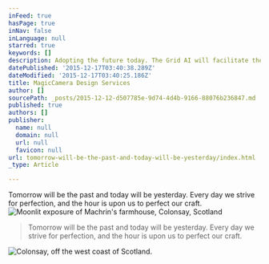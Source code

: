 ```yaml
---
inFeed: true
hasPage: true
inNav: false
inLanguage: null
starred: true
keywords: []
description: Adopting the future today. The Grid AI will facilitate the design and allow more time to elaborate.
datePublished: '2015-12-17T03:40:38.289Z'
dateModified: '2015-12-17T03:40:25.186Z'
title: MagicCamera Design Services
author: []
sourcePath: _posts/2015-12-12-d507785e-9d74-4d4b-9166-88076b236847.md
published: true
authors: []
publisher:
  name: null
  domain: null
  url: null
  favicon: null
url: tomorrow-will-be-the-past-and-today-will-be-yesterday/index.html
_type: Article

---
```

Tomorrow will be the past and today will be yesterday. Every day we strive for perfection, and the hour is upon us to perfect our craft.
![Moonlit exposure of Machrin's farmhouse, Colonsay, Scotland](https://s3-us-west-2.amazonaws.com/the-grid-img/p/884ec222f6de46a774026aa5648f28f5e8916660.jpg)

> Tomorrow will be the past and today will be yesterday. Every day we strive for perfection, and the hour is upon us to perfect our craft.

![Colonsay, off the west coast of Scotland.](https://s3-us-west-2.amazonaws.com/the-grid-img/p/4add17dcbe68dc611fc75888ba3e9d08f610e2e0.jpg)